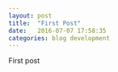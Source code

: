 ```yaml
---
layout: post
title:  "First Post"
date:   2016-07-07 17:58:35
categories: blog development
---
```


First post
